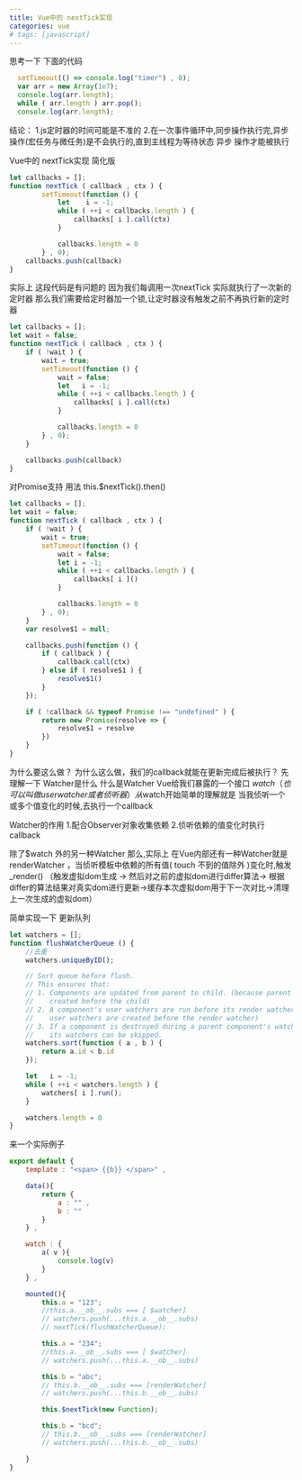 ```yaml
---
title: Vue中的 nextTick实现
categories: vue
# tags: [javascript]
---
```


思考一下 下面的代码

```javascript
  setTimeout(() => console.log("timer") , 0);
  var arr = new Array(1e7);
  console.log(arr.length);
  while ( arr.length ) arr.pop();
  console.log(arr.length);
```

结论：
1.js定时器的时间可能是不准的
2.在一次事件循环中,同步操作执行完,异步操作(宏任务与微任务)是不会执行的,直到主线程为等待状态 异步 操作才能被执行

Vue中的 nextTick实现 简化版

```javascript
let callbacks = [];
function nextTick ( callback , ctx ) {
        setTimeout(function () {
            let    i = -1;
            while ( ++i < callbacks.length ) {
                callbacks[ i ].call(ctx)
            }

            callbacks.length = 0
        } , 0);
    callbacks.push(callback)
}
```

实际上 这段代码是有问题的 因为我们每调用一次nextTick 实际就执行了一次新的定时器
那么我们需要给定时器加一个锁,让定时器没有触发之前不再执行新的定时器

```javascript
let callbacks = [];
let wait = false;
function nextTick ( callback , ctx ) {
    if ( !wait ) {
        wait = true;
        setTimeout(function () {
            wait = false;
            let   i = -1;
            while ( ++i < callbacks.length ) {
                callbacks[ i ].call(ctx)
            }

            callbacks.length = 0
        } , 0);
    }

    callbacks.push(callback)
}
```

对Promise支持 用法 this.$nextTick().then()

```javascript
let callbacks = [];
let wait = false;
function nextTick ( callback , ctx ) {
    if ( !wait ) {
        wait = true;
        setTimeout(function () {
            wait = false;
            let i = -1;
            while ( ++i < callbacks.length ) {
                callbacks[ i ]()
            }

            callbacks.length = 0
        } , 0);
    }
    var resolve$1 = null;

    callbacks.push(function () {
        if ( callback ) {
            callback.call(ctx)
        } else if ( resolve$1 ) {
            resolve$1()
        }
    });

    if ( !callback && typeof Promise !== "undefined" ) {
        return new Promise(resolve => {
            resolve$1 = resolve
        })
    }
}
```

为什么要这么做？
为什么这么做，我们的callback就能在更新完成后被执行？
先理解一下 Watcher是什么
什么是Watcher
Vue给我们暴露的一个接口 $watch（也可以叫做 user watcher 或者侦听器）
从$watch开始简单的理解就是 当我侦听一个或多个值变化的时候,去执行一个callback

Watcher的作用
1.配合Observer对象收集依赖 
2.侦听依赖的值变化时执行callback


除了$watch 外的另一种Watcher
那么,实际上 在Vue内部还有一种Watcher就是renderWatcher ，当侦听模板中依赖的所有值( touch 不到的值除外 )变化时,触发 _render()  （触发虚拟dom生成 -> 然后对之前的虚拟dom进行differ算法-> 根据differ的算法结果对真实dom进行更新->缓存本次虚拟dom用于下一次对比->清理上一次生成的虚拟dom）

简单实现一下 更新队列

```javascript
let watchers = [];
function flushWatcherQueue () {
    //去重
    watchers.uniqueByID();

    // Sort queue before flush.
    // This ensures that:
    // 1. Components are updated from parent to child. (because parent is always
    //    created before the child)
    // 2. A component's user watchers are run before its render watcher (because
    //    user watchers are created before the render watcher)
    // 3. If a component is destroyed during a parent component's watcher run,
    //    its watchers can be skipped.
    watchers.sort(function ( a , b ) {
        return a.id < b.id
    });

    let   i = -1;
    while ( ++i < watchers.length ) {
        watchers[ i ].run();
    }

    watchers.length = 0
}
```

来一个实际例子

```javascript
export default {
    template : "<span> {{b}} </span>" ,

    data(){
        return {
            a : "" ,
            b : ""
        }
    } ,

    watch : {
        a( v ){
            console.log(v)
        }
    } ,

    mounted(){
        this.a = "123";
        //this.a.__ob__.subs === [ $watcher]
        // watchers.push(...this.a.__ob__.subs)
        // nextTick(flushWatcherQueue);

        this.a = "234";
        //this.a.__ob__.subs === [ $watcher]
        // watchers.push(...this.a.__ob__.subs)

        this.b = "abc";
        // this.b.__ob__.subs === [renderWatcher]
        // watchers.push(...this.b.__ob__.subs)

        this.$nextTick(new Function);

        this.b = "bcd";
        // this.b.__ob__.subs === [renderWatcher]
        // watchers.push(...this.b.__ob__.subs)

    }
}
```